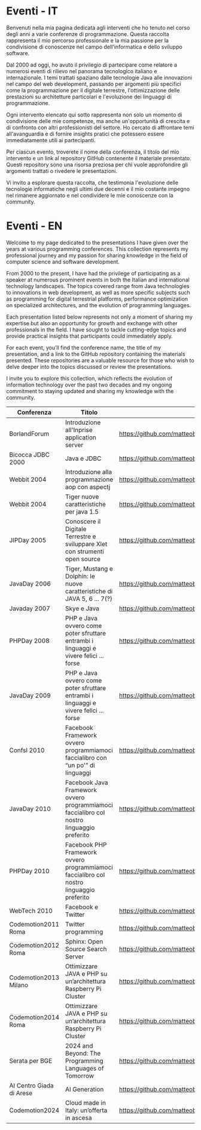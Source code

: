 # Eventi - IT

Benvenuti nella mia pagina dedicata agli interventi che ho tenuto nel corso degli anni a varie conferenze di programmazione. Questa raccolta rappresenta il mio percorso professionale e la mia passione per la condivisione di conoscenze nel campo dell'informatica e dello sviluppo software.

Dal 2000 ad oggi, ho avuto il privilegio di partecipare come relatore a numerosi eventi di rilievo nel panorama tecnologico italiano e internazionale. I temi trattati spaziano dalle tecnologie Java alle innovazioni nel campo del web development, passando per argomenti più specifici come la programmazione per il digitale terrestre, l'ottimizzazione delle prestazioni su architetture particolari e l'evoluzione dei linguaggi di programmazione.

Ogni intervento elencato qui sotto rappresenta non solo un momento di condivisione delle mie competenze, ma anche un'opportunità di crescita e di confronto con altri professionisti del settore. Ho cercato di affrontare temi all'avanguardia e di fornire insights pratici che potessero essere immediatamente utili ai partecipanti.

Per ciascun evento, troverete il nome della conferenza, il titolo del mio intervento e un link al repository GitHub contenente il materiale presentato. Questi repository sono una risorsa preziosa per chi vuole approfondire gli argomenti trattati o rivedere le presentazioni.

Vi invito a esplorare questa raccolta, che testimonia l'evoluzione delle tecnologie informatiche negli ultimi due decenni e il mio costante impegno nel rimanere aggiornato e nel condividere le mie conoscenze con la community.

# Eventi - EN

Welcome to my page dedicated to the presentations I have given over the years at various programming conferences. This collection represents my professional journey and my passion for sharing knowledge in the field of computer science and software development.

From 2000 to the present, I have had the privilege of participating as a speaker at numerous prominent events in both the Italian and international technology landscapes. The topics covered range from Java technologies to innovations in web development, as well as more specific subjects such as programming for digital terrestrial platforms, performance optimization on specialized architectures, and the evolution of programming languages.

Each presentation listed below represents not only a moment of sharing my expertise but also an opportunity for growth and exchange with other professionals in the field. I have sought to tackle cutting-edge topics and provide practical insights that participants could immediately apply.

For each event, you’ll find the conference name, the title of my presentation, and a link to the GitHub repository containing the materials presented. These repositories are a valuable resource for those who wish to delve deeper into the topics discussed or review the presentations.

I invite you to explore this collection, which reflects the evolution of information technology over the past two decades and my ongoing commitment to staying updated and sharing my knowledge with the community.

| Conferenza | Titolo | Repository | Lingua |
|-----------------|-------------|-------------|---|
| BorlandForum | Introduzione all'Inprise application server | https://github.com/matteobaccan/BorlandForum2000 | IT |
| Bicocca JDBC 2000 | Java e JDBC | https://github.com/matteobaccan/BicoccaJDBC2000 | IT |
| Webbit 2004 | Introduzione alla programmazione aop con aspectj | https://github.com/matteobaccan/Webbit04 | IT |
| Webbit 2004 | Tiger nuove caratteristiche per java 1.5 | https://github.com/matteobaccan/Webbit04 | IT |
| JIPDay 2005 | Conoscere il Digitale Terrestre e sviluppare Xlet con strumenti open source | https://github.com/matteobaccan/JIPDay2005 | IT |
| JavaDay 2006 | Tiger, Mustang e Dolphin: le nuove caratteristiche di JAVA 5, 6 ... 7(?) | https://github.com/matteobaccan/Javaday2006 | IT |
| Javaday 2007 | Skye e Java | https://github.com/matteobaccan/Javaday2007 | IT |
| PHPDay 2008 | PHP e Java ovvero come poter sfruttare entrambi i linguaggi e vivere felici ... forse | https://github.com/matteobaccan/PHPDay2008 | IT |
| JavaDay 2009 | PHP e Java ovvero come poter sfruttare entrambi i linguaggi e vivere felici ... forse | https://github.com/matteobaccan/Javaday2009 | IT |
| Confsl 2010 | Facebook Framework ovvero programmiamoci faccialibro con “un po'” di linguaggi | https://github.com/matteobaccan/Confsl2010 | IT |
| JavaDay 2010 | Facebook Java Framework ovvero programmiamoci faccialibro col nostro linguaggio preferito | https://github.com/matteobaccan/Javaday2010 | IT |
| PHPDay 2010 | Facebook PHP Framework ovvero programmiamoci faccialibro col nostro linguaggio preferito | https://github.com/matteobaccan/PHPDay2010 | IT |
| WebTech 2010 | Facebook e Twitter | https://github.com/matteobaccan/Webtech2010 | IT |
| Codemotion2011 Roma | Twitter programming | https://github.com/matteobaccan/Codemotion2011 | IT |
| Codemotion2012 Roma | Sphinx: Open Source Search Server  | https://github.com/matteobaccan/Codemotion2012 | IT |
| Codemotion2013 Milano | Ottimizzare JAVA e PHP su un’architettura Raspberry Pi Cluster  | https://github.com/matteobaccan/Codemotion2013 | IT |
| Codemotion2014 Roma | Ottimizzare JAVA e PHP su un’architettura Raspberry Pi Cluster  | https://github.com/matteobaccan/Codemotion2014 | IT |
| Serata per BGE | 2024 and Beyond: The Programming Languages of Tomorrow | https://github.com/matteobaccan/ProgrammingLanguagesOfTomorrow | EN |
| AI Centro Giada di Arese | AI Generation | https://github.com/matteobaccan/AIGeneration | EN - IT |
| Codemotion2024 | Cloud made in Italy: un’offerta in ascesa | https://github.com/matteobaccan/Codemotion2024 | IT |
